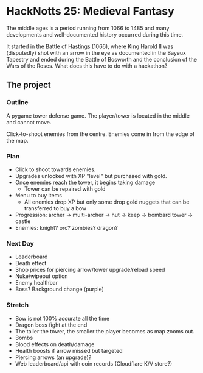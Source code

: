 # HackNotts 25: Medieval Fantasy

The middle ages is a period running from 1066 to 1485 and many developments and well-documented history occurred during this time. 

It started in the Battle of Hastings (1066), where King Harold II was (disputedly) shot with an arrow in the eye as documented in the Bayeux Tapestry and ended during the Battle of Bosworth and the conclusion of the Wars of the Roses. What does this have to do with a hackathon?

## The project


### Outline

A pygame tower defense game. The player/tower is located in the middle and cannot move. 

Click-to-shoot enemies from the centre. Enemies come in from the edge of the map. 

### Plan

- Click to shoot towards enemies.
- Upgrades unlocked with XP "level" but purchased with gold.
- Once enemies reach the tower, it begins taking damage
    - Tower can be repaired with gold
- Menu to buy items
    - All enemies drop XP but only some drop gold nuggets that can be transferred to buy a bow
- Progression: archer -> multi-archer -> hut -> keep -> bombard tower -> castle
- Enemies: knight? orc? zombies? dragon? 

### Next Day
- Leaderboard
- Death effect
- Shop prices for piercing arrow/tower upgrade/reload speed
- Nuke/wipeout option
- Enemy healthbar 
- Boss? Background change (purple) 

### Stretch

- Bow is not 100% accurate all the time
- Dragon boss fight at the end
- The taller the tower, the smaller the player becomes as map zooms out. 
- Bombs
- Blood effects on death/damage
- Health boosts if arrow missed but targeted
- Piercing arrows (an upgrade)?
- Web leaderboard/api with coin records (Cloudflare K/V store?)
